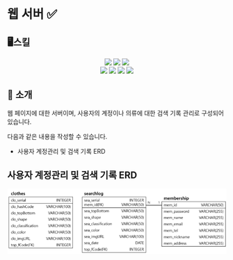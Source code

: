 <div align="cneter">
    <h1>웹 서버 ✅</h1>
</div>

<h2>🖥️스킬</h2>
<div align="center">
<img src="https://img.shields.io/badge/node.js-339933?style=for-the-badge&logo=nodedotjs&logoColor=white">
<img src="https://img.shields.io/badge/express.js-000000?style=for-the-badge&logo=express&logoColor=white">
<img src="https://img.shields.io/badge/cookie-FFC107?style=for-the-badge&logo=cookiecutter&logoColor=white">
<br/>
<img src="https://img.shields.io/badge/naver%20api-03C75A?style=for-the-badge&logo=naver&logoColor=white">
<img src="https://img.shields.io/badge/passport-34E27A?style=for-the-badge&logo=passport&logoColor=white">
<img src="https://img.shields.io/badge/router-4285F4?style=for-the-badge&logo=reactrouter&logoColor=white">
<img src="https://img.shields.io/badge/javascript-F7DF1E?style=for-the-badge&logo=javascript&logoColor=black">
</div>

## 📝 소개
웹 페이지에 대한 서버이며, 사용자의 계정이나 의류에 대한 검색 기록 관리로 구성되어 있습니다.    

다음과 같은 내용을 작성할 수 있습니다.
- 사용자 계정관리 및 검색 기록 ERD 



<div>
    <h2>사용자 계정관리 및 검색 기록 ERD</h2>
    
![](/README_img/ERD.png)
 
</div>
